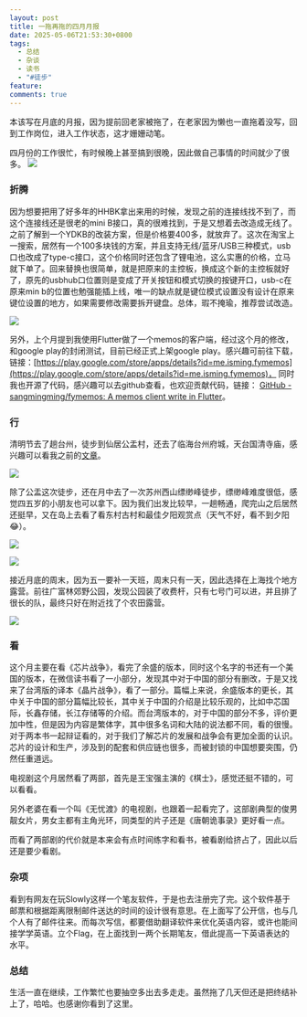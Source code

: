 ```yaml
---
layout: post
title: 一拖再拖的四月月报
date: 2025-05-06T21:53:30+0800
tags:
  - 总结
  - 杂谈
  - 读书
  - "#徒步"
feature: 
comments: true
---
```

本该写在月底的月报，因为提前回老家被拖了，在老家因为懒也一直拖着没写，回到工作岗位，进入工作状态，这才姗姗动笔。

四月份的工作很忙，有时候晚上甚至搞到很晚，因此做自己事情的时间就少了很多。
![](https://img.isming.me/photo/IMG_20250419_112820.webp)
<!--more-->

### 折腾
因为想要把用了好多年的HHBK拿出来用的时候，发现之前的连接线找不到了，而这个连接线还是很老的mini B接口，真的很难找到，于是又想着去改造成无线了。之前了解到一个YDKB的改装方案，但是价格要400多，就放弃了。这次在淘宝上一搜索，居然有一个100多块钱的方案，并且支持无线/蓝牙/USB三种模式，usb口也改成了type-c接口，这个价格同时还包含了锂电池，这么实惠的价格，立马就下单了。回来替换也很简单，就是把原来的主控板，换成这个新的主控板就好了，原先的usbhub口位置则是变成了开关按钮和模式切换的按键开口，usb-c在原来min b的位置也勉强能插上线，唯一的缺点就是键位模式设置没有设计在原来键位设置的地方，如果需要修改需要拆开键盘。总体，瑕不掩瑜，推荐尝试改造。

![](https://img.isming.me/photo/IMG_20250417_211530.webp)

另外，上个月提到我使用Flutter做了一个memos的客户端，经过这个月的修改，和google play的封闭测试，目前已经正式上架google play。感兴趣可前往下载，链接：[https://play.google.com/store/apps/details?id=me.isming.fymemos](https://play.google.com/store/apps/details?id=me.isming.fymemos)，  同时我也开源了代码，感兴趣可以去github查看，也欢迎贡献代码，链接： [GitHub - sangmingming/fymemos: A memos client write in Flutter](https://github.com/sangmingming/fymemos)。

### 行
清明节去了趟台州，徒步到仙居公盂村，还去了临海台州府城，天台国清寺庙，感兴趣可以看我之前的[文章](https://isming.me/2025-04-10-taizhou/)。

![](https://img.isming.me/photo/20250410184022689.webp)

除了公盂这次徒步，还在月中去了一次苏州西山缥缈峰徒步，缥缈峰难度很低，感觉四五岁的小朋友也可以拿下。因为我们出发比较早，一趟畅通，爬完山之后居然还挺早，又在岛上去看了看东村古村和最佳夕阳观赏点（天气不好，看不到夕阳😂）。

![](https://img.isming.me/photo/IMG_20250419_115840.webp)

![](https://img.isming.me/photo/IMG_20250419_163344.webp)

接近月底的周末，因为五一要补一天班，周末只有一天，因此选择在上海找个地方露营。前往广富林郊野公园，发现公园装了收费杆，只有七号门可以进，并且排了很长的队，最终只好在附近找了个农田露营。

![](https://img.isming.me/photo/IMG_20250426_135007%20(1).webp)

### 看
这个月主要在看《芯片战争》，看完了余盛的版本，同时这个名字的书还有一个美国的版本，在微信读书看了一小部分，发现其中对于中国的部分有删改，于是又找来了台湾版的译本《晶片战争》，看了一部分。篇幅上来说，余盛版本的更长，其中关于中国的部分篇幅比较长，其中关于中国的介绍是比较乐观的，比如中芯国际，长鑫存储，长江存储等的介绍。而台湾版本的，对于中国的部分不多，评价更加中性，但是因为内容是繁体字，其中很多名词和大陆的说法都不同，看的很慢。对于两本书一起辩证看的，对于我们了解芯片的发展和战争会有更加全面的认识。芯片的设计和生产，涉及到的配套和供应链也很多，而被封锁的中国想要突围，仍然任重道远。

电视剧这个月居然看了两部，首先是王宝强主演的《棋士》，感觉还挺不错的，可以看看。

另外老婆在看一个叫《无忧渡》的电视剧，也跟着一起看完了，这部剧典型的俊男靓女片，男女主都有主角光环，同类型的片子还是《唐朝诡事录》更好看一点。

而看了两部剧的代价就是本来会有点时间练字和看书，被看剧给挤占了，因此以后还是要少看剧。

### 杂项
看到有网友在玩Slowly这样一个笔友软件，于是也去注册完了完。这个软件基于邮票和根据距离限制邮件送达的时间的设计很有意思。在上面写了公开信，也与几个人有了邮件往来。而每次写信，都要借助翻译软件来优化英语内容，或许也能间接学学英语。立个Flag，在上面找到一两个长期笔友，借此提高一下英语表达的水平。

### 总结
生活一直在继续，工作繁忙也要抽空多出去多走走。虽然拖了几天但还是把终结补上了，哈哈。也感谢你看到了这里。